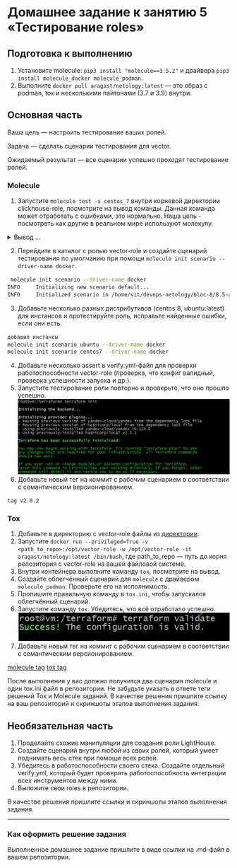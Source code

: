 # Домашнее задание к занятию 5 «Тестирование roles»

## Подготовка к выполнению

1. Установите molecule: `pip3 install "molecule==3.5.2"` и драйвера `pip3 install molecule_docker molecule_podman`.
2. Выполните `docker pull aragast/netology:latest` —  это образ с podman, tox и несколькими пайтонами (3.7 и 3.9) внутри.

## Основная часть

Ваша цель — настроить тестирование ваших ролей. 

Задача — сделать сценарии тестирования для vector. 

Ожидаемый результат — все сценарии успешно проходят тестирование ролей.

### Molecule

1. Запустите  `molecule test -s centos_7` внутри корневой директории clickhouse-role, посмотрите на вывод команды. Данная команда может отработать с ошибками, это нормально. Наша цель - посмотреть как другие в реальном мире используют молекулу.

<details><summary>   Вывод ...</summary>
clickhouse git:(main) ✗ molecule test -s centos_7

INFO     centos_7 scenario test matrix: dependency, lint, cleanup, destroy, syntax, create, prepare, converge, idempotence, side_effect, verify, cleanup, destroy
INFO     Performing prerun...
INFO     Set ANSIBLE_LIBRARY=/home/vit/.cache/ansible-compat/7e099f/modules:/home/vit/.ansible/plugins/modules:/usr/share/ansible/plugins/modules
INFO     Set ANSIBLE_COLLECTIONS_PATH=/home/vit/.cache/ansible-compat/7e099f/collections:/home/vit/.ansible/collections:/usr/share/ansible/collections
INFO     Set ANSIBLE_ROLES_PATH=/home/vit/.cache/ansible-compat/7e099f/roles:/home/vit/.ansible/roles:/usr/share/ansible/roles:/etc/ansible/roles
INFO     Inventory /home/vit/devops-netology/bloc-8/8.5-ansible/clickhouse/molecule/centos_7/../resources/inventory/hosts.yml linked to /home/vit/.cache/molecule/clickhouse/centos_7/inventory/hosts
INFO     Inventory /home/vit/devops-netology/bloc-8/8.5-ansible/clickhouse/molecule/centos_7/../resources/inventory/group_vars/ linked to /home/vit/.cache/molecule/clickhouse/centos_7/inventory/group_vars
INFO     Inventory /home/vit/devops-netology/bloc-8/8.5-ansible/clickhouse/molecule/centos_7/../resources/inventory/host_vars/ linked to /home/vit/.cache/molecule/clickhouse/centos_7/inventory/host_vars
INFO     Running centos_7 > dependency
WARNING  Skipping, missing the requirements file.
WARNING  Skipping, missing the requirements file.
INFO     Inventory /home/vit/devops-netology/bloc-8/8.5-ansible/clickhouse/molecule/centos_7/../resources/inventory/hosts.yml linked to /home/vit/.cache/molecule/clickhouse/centos_7/inventory/hosts
INFO     Inventory /home/vit/devops-netology/bloc-8/8.5-ansible/clickhouse/molecule/centos_7/../resources/inventory/group_vars/ linked to /home/vit/.cache/molecule/clickhouse/centos_7/inventory/group_vars
INFO     Inventory /home/vit/devops-netology/bloc-8/8.5-ansible/clickhouse/molecule/centos_7/../resources/inventory/host_vars/ linked to /home/vit/.cache/molecule/clickhouse/centos_7/inventory/host_vars
INFO     Running centos_7 > lint
COMMAND: yamllint .
ansible-lint
flake8

zsh:3: command not found: flake8
CRITICAL Lint failed with error code 127
WARNING  An error occurred during the test sequence action: 'lint'. Cleaning up.
INFO     Inventory /home/vit/devops-netology/bloc-8/8.5-ansible/clickhouse/molecule/centos_7/../resources/inventory/hosts.yml linked to /home/vit/.cache/molecule/clickhouse/centos_7/inventory/hosts
INFO     Inventory /home/vit/devops-netology/bloc-8/8.5-ansible/clickhouse/molecule/centos_7/../resources/inventory/group_vars/ linked to /home/vit/.cache/molecule/clickhouse/centos_7/inventory/group_vars
INFO     Inventory /home/vit/devops-netology/bloc-8/8.5-ansible/clickhouse/molecule/centos_7/../resources/inventory/host_vars/ linked to /home/vit/.cache/molecule/clickhouse/centos_7/inventory/host_vars
INFO     Running centos_7 > cleanup
WARNING  Skipping, cleanup playbook not configured.
INFO     Inventory /home/vit/devops-netology/bloc-8/8.5-ansible/clickhouse/molecule/centos_7/../resources/inventory/hosts.yml linked to /home/vit/.cache/molecule/clickhouse/centos_7/inventory/hosts
INFO     Inventory /home/vit/devops-netology/bloc-8/8.5-ansible/clickhouse/molecule/centos_7/../resources/inventory/group_vars/ linked to /home/vit/.cache/molecule/clickhouse/centos_7/inventory/group_vars
INFO     Inventory /home/vit/devops-netology/bloc-8/8.5-ansible/clickhouse/molecule/centos_7/../resources/inventory/host_vars/ linked to /home/vit/.cache/molecule/clickhouse/centos_7/inventory/host_vars
INFO     Running centos_7 > destroy
INFO     Sanity checks: 'docker'

PLAY [Destroy] *****************************************************************

TASK [Set async_dir for HOME env] **********************************************
ok: [localhost]

TASK [Destroy molecule instance(s)] ********************************************
changed: [localhost] => (item=centos_7)

TASK [Wait for instance(s) deletion to complete] *******************************
FAILED - RETRYING: [localhost]: Wait for instance(s) deletion to complete (300 retries left).
ok: [localhost] => (item=centos_7)

TASK [Delete docker networks(s)] ***********************************************

PLAY RECAP *********************************************************************
localhost                  : ok=3    changed=1    unreachable=0    failed=0    skipped=1    rescued=0    ignored=0

INFO     Pruning extra files from scenario ephemeral directory</details>

2. Перейдите в каталог с ролью vector-role и создайте сценарий тестирования по умолчанию при помощи `molecule init scenario --driver-name docker`.

```bash
 molecule init scenario --driver-name docker
INFO     Initializing new scenario default...
INFO     Initialized scenario in /home/vit/devops-netology/bloc-8/8.5-ansible/vector-role/molecule/default successfully.
```

3. Добавьте несколько разных дистрибутивов (centos:8, ubuntu:latest) для инстансов и протестируйте роль, исправьте найденные ошибки, если они есть.

```bash
добавил инстансы
molecule init scenario ubuntu --driver-name docker
molecule init scenario centos7 --driver-name docker
```

4. Добавьте несколько assert в verify.yml-файл для  проверки работоспособности vector-role (проверка, что конфиг валидный, проверка успешности запуска и др.). 
5. Запустите тестирование роли повторно и проверьте, что оно прошло успешно.
![centos7](/img/1.jpg)
6. Добавьте новый тег на коммит с рабочим сценарием в соответствии с семантическим версионированием.
```
tag v2.0.2
```

### Tox

1. Добавьте в директорию с vector-role файлы из [директории](./example).
2. Запустите `docker run --privileged=True -v <path_to_repo>:/opt/vector-role -w /opt/vector-role -it aragast/netology:latest /bin/bash`, где path_to_repo — путь до корня репозитория с vector-role на вашей файловой системе.
3. Внутри контейнера выполните команду `tox`, посмотрите на вывод.
5. Создайте облегчённый сценарий для `molecule` с драйвером `molecule_podman`. Проверьте его на исполнимость.
6. Пропишите правильную команду в `tox.ini`, чтобы запускался облегчённый сценарий.
8. Запустите команду `tox`. Убедитесь, что всё отработало успешно.
![tox](/img/2.jpg)
9. Добавьте новый тег на коммит с рабочим сценарием в соответствии с семантическим версионированием.

[molecule tag](https://github.com/basson63/devops-netology-29/releases/tag/v2.0.2)
[tox tag](https://github.com/basson63/devops-netology-29/releases/tag/v2.1.0)

После выполнения у вас должно получится два сценария molecule и один tox.ini файл в репозитории. Не забудьте указать в ответе теги решений Tox и Molecule заданий. В качестве решения пришлите ссылку на  ваш репозиторий и скриншоты этапов выполнения задания. 

## Необязательная часть

1. Проделайте схожие манипуляции для создания роли LightHouse.
2. Создайте сценарий внутри любой из своих ролей, который умеет поднимать весь стек при помощи всех ролей.
3. Убедитесь в работоспособности своего стека. Создайте отдельный verify.yml, который будет проверять работоспособность интеграции всех инструментов между ними.
4. Выложите свои roles в репозитории.

В качестве решения пришлите ссылки и скриншоты этапов выполнения задания.

---

### Как оформить решение задания

Выполненное домашнее задание пришлите в виде ссылки на .md-файл в вашем репозитории.
